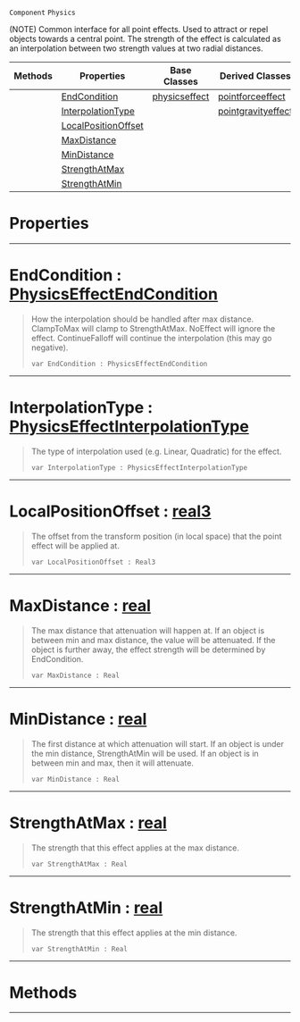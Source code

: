  `Component` `Physics`



(NOTE) Common interface for all point effects. Used to attract or repel objects towards a central point. The strength of the effect is calculated as an interpolation between two strength values at two radial distances.

|Methods|Properties|Base Classes|Derived Classes|
|---|---|---|---|
| |[ EndCondition](https://github.com/dragonCASTjosh/PlasmaDocs/blob/master/code_reference/class_reference/basicpointeffect.markdown#endcondition-plasma-engine)|[physicseffect](https://github.com/dragonCASTjosh/PlasmaDocs/blob/master/code_reference/class_reference/physicseffect.markdown)|[pointforceeffect](https://github.com/dragonCASTjosh/PlasmaDocs/blob/master/code_reference/class_reference/pointforceeffect.markdown)|
| |[ InterpolationType](https://github.com/dragonCASTjosh/PlasmaDocs/blob/master/code_reference/class_reference/basicpointeffect.markdown#interpolationtype-plasma-e)| |[pointgravityeffect](https://github.com/dragonCASTjosh/PlasmaDocs/blob/master/code_reference/class_reference/pointgravityeffect.markdown)|
| |[ LocalPositionOffset](https://github.com/dragonCASTjosh/PlasmaDocs/blob/master/code_reference/class_reference/basicpointeffect.markdown#localpositionoffset-plasma)| | |
| |[ MaxDistance](https://github.com/dragonCASTjosh/PlasmaDocs/blob/master/code_reference/class_reference/basicpointeffect.markdown#maxdistance-plasma-engine)| | |
| |[ MinDistance](https://github.com/dragonCASTjosh/PlasmaDocs/blob/master/code_reference/class_reference/basicpointeffect.markdown#mindistance-plasma-engine)| | |
| |[ StrengthAtMax](https://github.com/dragonCASTjosh/PlasmaDocs/blob/master/code_reference/class_reference/basicpointeffect.markdown#strengthatmax-plasma-engin)| | |
| |[ StrengthAtMin](https://github.com/dragonCASTjosh/PlasmaDocs/blob/master/code_reference/class_reference/basicpointeffect.markdown#strengthatmin-plasma-engin)| | |


 #  Properties


---  
 #  EndCondition : [PhysicsEffectEndCondition](https://github.com/dragonCASTjosh/PlasmaDocs/blob/master/code_reference/enum_reference.markdown#physicseffectendcondition)

> How the interpolation should be handled after max distance. ClampToMax will clamp to StrengthAtMax. NoEffect will ignore the effect. ContinueFalloff will continue the interpolation (this may go negative).
> ``` lang=cpp, name=Lightning
> var EndCondition : PhysicsEffectEndCondition


---  
 #  InterpolationType : [PhysicsEffectInterpolationType](https://github.com/dragonCASTjosh/PlasmaDocs/blob/master/code_reference/enum_reference.markdown#physicseffectinterpolationtype)

> The type of interpolation used (e.g. Linear, Quadratic) for the effect.
> ``` lang=cpp, name=Lightning
> var InterpolationType : PhysicsEffectInterpolationType


---  
 #  LocalPositionOffset : [real3](https://github.com/dragonCASTjosh/PlasmaDocs/blob/master/code_reference/lightning_base_types/real3.markdown)

> The offset from the transform position (in local space) that the point effect will be applied at.
> ``` lang=cpp, name=Lightning
> var LocalPositionOffset : Real3


---  
 #  MaxDistance : [real](https://github.com/dragonCASTjosh/PlasmaDocs/blob/master/code_reference/lightning_base_types/real.markdown)

> The max distance that attenuation will happen at. If an object is between min and max distance, the value will be attenuated. If the object is further away, the effect strength will be determined by EndCondition.
> ``` lang=cpp, name=Lightning
> var MaxDistance : Real


---  
 #  MinDistance : [real](https://github.com/dragonCASTjosh/PlasmaDocs/blob/master/code_reference/lightning_base_types/real.markdown)

> The first distance at which attenuation will start. If an object is under the min distance, StrengthAtMin will be used. If an object is in between min and max, then it will attenuate.
> ``` lang=cpp, name=Lightning
> var MinDistance : Real


---  
 #  StrengthAtMax : [real](https://github.com/dragonCASTjosh/PlasmaDocs/blob/master/code_reference/lightning_base_types/real.markdown)

> The strength that this effect applies at the max distance.
> ``` lang=cpp, name=Lightning
> var StrengthAtMax : Real


---  
 #  StrengthAtMin : [real](https://github.com/dragonCASTjosh/PlasmaDocs/blob/master/code_reference/lightning_base_types/real.markdown)

> The strength that this effect applies at the min distance.
> ``` lang=cpp, name=Lightning
> var StrengthAtMin : Real


---  
 #  Methods


---  
 

 